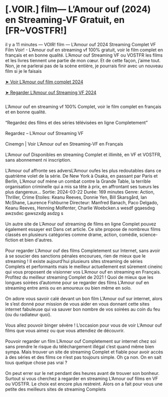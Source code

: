 # [.VOIR.] film— L’Amour ouf (2024) en Streaming-VF Gratuit, en [FR~VOSTFR!]

<div class="ipc-html-content-inner-div">il y a 11 minutes — VOIR! film — L’Amour ouf 2024 Streaming Complet VF Film Voir! - L’Amour ouf en streaming vf 100% gratuit, voir le film complet en français et en bonne qualité. L’Amour ouf Streaming VF ou VOSTFR les films et les livres tiennent une partie de mon cœur. Et de cette façon, j’aime tout. Non, je ne parlerai pas de la scène entière, je pourrais finir avec un nouveau film si je le faisais<br><br><a class="ipc-md-link" href="https://sixmedia.online/fr/movie/959604/l-amour-ouf"> ➤ Voir L’Amour ouf film complet 2024 </a><br><br><a class="ipc-md-link" href="https://sixmedia.online/fr/movie/959604/l-amour-ouf"> ➤ Regarder L’Amour ouf Streaming VF 2024 </a></div>

<a href="https://sixmedia.online/fr/movie/959604/l-amour-ouf" rel="nofollow"><img src="http://camo.githubusercontent.com/917e6ed5c302499242165dcc02bdbce85c075fd21b35918eb9c0b771855261b8/68747470733a2f2f7374617469632e7769787374617469632e636f6d2f6d656469612f6232343966395f61646163386637306662336634356238383639313639366337376465313866337e6d76322e676966" alt="" style="max-width: 100%;"></a></p>

<div class="ipc-html-content-inner-div">L’Amour ouf en streaming vf 100% Complet, voir le film complet en français et en bonne qualité.<br><br>“Regardez des films et des séries télévisées en ligne Completement”<br><br>Regardez – L’Amour ouf Streaming VF<br><br>Cinemgn | Voir L’Amour ouf en Streaming-VF en Français<br><br>L’Amour ouf Disponibles en streaming Complet et illimité, en VF et VOSTFR, sans abonnement ni inscription.<br><br>L’Amour ouf affronte ses adversL’Amour oufes les plus redoutables dans ce quatrième volet de la série. De New York à Osaka, en passant par Paris et Berlin, L’Amour ouf mène un combat contre la Grande Table, la terrible organisation criminelle qui a mis sa tête à prix, en affrontant ses tueurs les plus dangereux... Sortie: 2024-03-22 Durée: 169 minutes Genre: Action, Thriller, Crime Etoiles: Keanu Reeves, Donnie Yen, Bill Skarsgård, Ian McShane, Laurence Fishburne Directeur: Manfred Banach, Paco Delgado, Keanu Reeves, Henning Molfenter, Charlie Woebcken.s wesdf gqaesdxg awzsdxc gawszxdg asdzg s<br><br>Un autre site de L’Amour ouf streaming de films en ligne Complet pouvez également essayer est Dans cet article. Ce site propose de nombreux films classés en plusieurs catégories comme drame, action, comédie, science-fiction et bien d'autres.<br><br>Pour regarder L’Amour ouf des films Completement sur Internet, sans avoir à se soucier des sanctions pénales encourues, rien de mieux que le streaming ! Il existe aujourd’hui plusieurs sites streaming de séries Complets et performants mais le meilleur actuellement est sûrement cineinc qui vous proposent de visionner vos L’Amour ouf en streaming en Français. Profitez du meilleur streaming Complet de 2021 ! Quoi de mieux que les longues soirées d’automne pour se regarder des films L’Amour ouf en streaming entre amis ou en amoureux ou bien même en solo.<br><br>On adore vous savoir calé devant un bon film L’Amour ouf sur internet, alors le s’est donné pour mission de vous aider en vous donnant cette sites internet fabuleuse qui va sauver bon nombre de vos soirées au coin du feu (ou du radiateur quoi).<br><br>Vous allez pouvoir binger sévère ! L’occasion pour vous de voir L’Amour ouf films que vous aimez ou que vous attendiez de découvrir.<br><br>Pouvoir regarder un film L’Amour ouf Completement sur internet chez soi sans prendre le risque du téléchargement illégal c’est quand même bien sympa. Mais trouver un site de streaming Complet et fiable pour avoir accès à des séries et des films ce n’est pas toujours simple. Oh ça non. On en sait tous quelque chose pas vrai ?<br><br>On peut errer sur le net pendant des heures avant de trouver son bonheur. Surtout si vous cherchez à regarder en streaming L’Amour ouf films en VF ou VOSTFR. Le choix est encore plus restreint. Alors on a fait pour vous une petite des meilleurs sites de streaming Complets</div>
